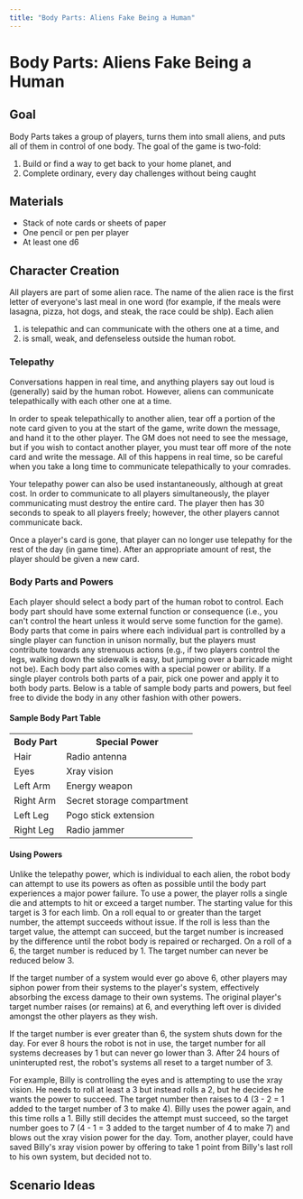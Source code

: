 ```yaml
---
title: "Body Parts: Aliens Fake Being a Human"
---
```


# Body Parts: Aliens Fake Being a Human

## Goal

Body Parts takes a group of players, turns them into small aliens, and puts all
of them in control of one body. The goal of the game is two-fold:

1. Build or find a way to get back to your home planet, and
1. Complete ordinary, every day challenges without being caught

## Materials

* Stack of note cards or sheets of paper
* One pencil or pen per player
* At least one d6

## Character Creation

All players are part of some alien race. The name of the alien race is the first
letter of everyone's last meal in one word (for example, if the meals were
lasagna, pizza, hot dogs, and steak, the race could be shlp). Each alien

1. is telepathic and can communicate with the others one at a time, and
1. is small, weak, and defenseless outside the human robot.

### Telepathy

Conversations happen in real time, and anything players say out loud is
(generally) said by the human robot. However, aliens can communicate
telepathically with each other one at a time.

In order to speak telepathically to another alien, tear off a portion of the
note card given to you at the start of the game, write down the message, and
hand it to the other player. The GM does not need to see the message, but if you
wish to contact another player, you must tear off more of the note card and
write the message. All of this happens in real time, so be careful when you take
a long time to communicate telepathically to your comrades.

Your telepathy power can also be used instantaneously, although at great cost.
In order to communicate to all players simultaneously, the player communicating
must destroy the entire card. The player then has 30 seconds to speak to all
players freely; however, the other players cannot communicate back.

Once a player's card is gone, that player can no longer use telepathy for the
rest of the day (in game time). After an appropriate amount of rest, the player
should be given a new card.

### Body Parts and Powers

Each player should select a body part of the human robot to control. Each body
part should have some external function or consequence (i.e., you can't control
the heart unless it would serve some function for the game). Body parts that
come in pairs where each individual part is controlled by a single player can
function in unison normally, but the players must contribute towards any
strenuous actions (e.g., if two players control the legs, walking down the
sidewalk is easy, but jumping over a barricade might not be). Each body part
also comes with a special power or ability. If a single player controls both
parts of a pair, pick one power and apply it to both body parts. Below is a
table of sample body parts and powers, but feel free to divide the body in any
other fashion with other powers.

#### Sample Body Part Table

<table>
  <tr>
    <th>Body Part</th>
    <th>Special Power</th>
  </tr>
  <tr>
    <td>Hair</td>
    <td>Radio antenna</td>
  </tr>
  <tr>
    <td>Eyes</td>
    <td>Xray vision</td>
  </tr>
  <tr>
    <td>Left Arm</td>
    <td>Energy weapon</td>
  </tr>
  <tr>
    <td>Right Arm</td>
    <td>Secret storage compartment</td>
  </tr>
  <tr>
    <td>Left Leg</td>
    <td>Pogo stick extension</td>
  </tr>
  <tr>
    <td>Right Leg</td>
    <td>Radio jammer</td>
  </tr>
</table>

#### Using Powers

Unlike the telepathy power, which is individual to each alien, the robot body
can attempt to use its powers as often as possible until the body part
experiences a major power failure. To use a power, the player rolls a single die
and attempts to hit or exceed a target number. The starting value for this
target is 3 for each limb. On a roll equal to or greater than the target number,
the attempt succeeds without issue. If the roll is less than the target value,
the attempt can succeed, but the target number is increased by the difference
until the robot body is repaired or recharged. On a roll of a 6, the target
number is reduced by 1. The target number can never be reduced below 3.

If the target number of a system would ever go above 6, other players may siphon
power from their systems to the player's system, effectively absorbing the
excess damage to their own systems. The original player's target number raises
(or remains) at 6, and everything left over is divided amongst the other players
as they wish.

If the target number is ever greater than 6, the system shuts down for the day.
For ever 8 hours the robot is not in use, the target number for all systems
decreases by 1 but can never go lower than 3. After 24 hours of uninterupted
rest, the robot's systems all reset to a target number of 3.

For example, Billy is controlling the eyes and is attempting to use the xray
vision. He needs to roll at least a 3 but instead rolls a 2, but he decides he
wants the power to succeed. The target number then raises to 4 (3 - 2 = 1 added
to the target number of 3 to make 4). Billy uses the power again, and this time
rolls a 1. Billy still decides the attempt must succeed, so the target number
goes to 7 (4 - 1 = 3 added to the target number of 4 to make 7) and blows out
the xray vision power for the day. Tom, another player, could have saved Billy's
xray vision power by offering to take 1 point from Billy's last roll to his own
system, but decided not to.

## Scenario Ideas
